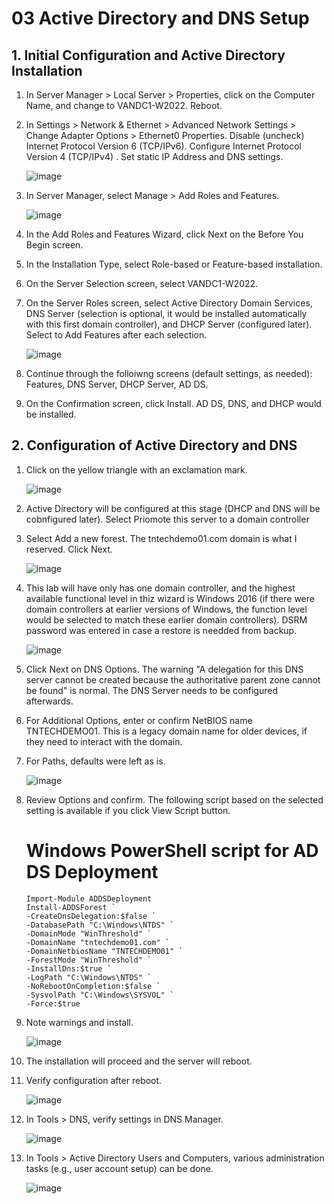 # 03 Active Directory and DNS Setup

## 1. Initial Configuration and Active Directory Installation

1. In Server Manager > Local Server > Properties, click on the Computer Name, and change to VANDC1-W2022. Reboot.
2. In Settings > Network & Ethernet > Advanced Network Settings > Change Adapter Options > Ethernet0 Properties.
   Disable (uncheck) Internet Protocol Version 6 (TCP/IPv6).
   Configure Internet Protocol Version 4 (TCP/IPv4) . Set static IP Address and DNS settings.

   ![image](https://github.com/user-attachments/assets/6cde8a6b-a513-49b6-8574-b695e5d2d373)

3. In Server Manager, select Manage > Add Roles and Features.

   ![image](https://github.com/user-attachments/assets/94157b25-0c8b-4495-8b91-f987e9bfb4ef)

4. In the Add Roles and Features Wizard, click Next on the Before You Begin screen.

5. In the Installation Type, select Role-based or Feature-based installation.

6. On the Server Selection screen, select VANDC1-W2022.
   
7. On the Server Roles screen, select Active Directory Domain Services, DNS Server (selection is optional, it would be installed automatically with this first domain controller), and DHCP Server (configured later).   Select to Add Features after each selection.

   ![image](https://github.com/user-attachments/assets/f4add9e4-f000-41b0-b575-92f479644b29)

8. Continue through the folloiwng screens (default settings, as needed): Features, DNS Server, DHCP Server, AD DS.

9. On the Confirmation screen, click Install.  AD DS, DNS, and DHCP would be installed.

## 2. Configuration of Active Directory and DNS

1. Click on the yellow triangle with an exclamation mark. 

    ![image](https://github.com/user-attachments/assets/9e21c560-3986-49dd-8caa-6532dc41cae5)

2. Active Directory will be configured at this stage (DHCP and DNS will be cobnfigured later). Select Priomote this server to a domain controller

3. Select Add a new forest.  The tntechdemo01.com domain is what I reserved.  Click Next.

    ![image](https://github.com/user-attachments/assets/2204b6f5-6d76-415b-b116-ab85297f6a07)

4. This lab will have only has one domain controller, and the highest available functional level in thiz wizard is Windows 2016 (if there were domain controllers at earlier versions of Windows, the function level would be selected to match these earlier domain controllers). DSRM password was entered in case a restore is needded from backup.

     ![image](https://github.com/user-attachments/assets/89b03d4c-7fed-4088-973a-c79eccb221b0)

5. Click Next on DNS Options.  The warning "A delegation for this DNS server cannot be created because the authoritative parent zone cannot be found" is normal.  The DNS Server needs to be configured afterwards.
    
6. For Additional Options, enter or confirm NetBIOS name TNTECHDEMO01.  This is a legacy domain name for older devices, if they need to interact with the domain.

7. For Paths, defaults were left as is.

    ![image](https://github.com/user-attachments/assets/d26514c6-9db9-4ca3-abad-17c1ed9e61ac)

8. Review Options and confirm.  The following script based on the selected setting is available if you click View Script button.

   # Windows PowerShell script for AD DS Deployment
   ```
   Import-Module ADDSDeployment
   Install-ADDSForest `
   -CreateDnsDelegation:$false `
   -DatabasePath "C:\Windows\NTDS" `
   -DomainMode "WinThreshold" `
   -DomainName "tntechdemo01.com" `
   -DomainNetbiosName "TNTECHDEMO01" `
   -ForestMode "WinThreshold" `
   -InstallDns:$true `
   -LogPath "C:\Windows\NTDS" `
   -NoRebootOnCompletion:$false `
   -SysvolPath "C:\Windows\SYSVOL" `
   -Force:$true
   ```


9. Note warnings and install.

     ![image](https://github.com/user-attachments/assets/3deaa2b1-5dcb-44d7-bbbf-587807c0d934)

10.  The installation will proceed and the server will reboot.

11.  Verify configuration after reboot.

     ![image](https://github.com/user-attachments/assets/16bc697c-f9bd-4d21-aebf-7545c4386db8)

13. In Tools > DNS, verify settings in DNS Manager.

     ![image](https://github.com/user-attachments/assets/5c7c3928-73af-409e-a68b-4143801c72c6)

14. In Tools > Active Directory Users and Computers, various administration tasks (e.g., user account setup) can be done.

    ![image](https://github.com/user-attachments/assets/043f9e04-7b69-4870-b4f8-4b4eecf7c980)

